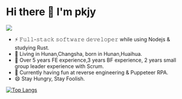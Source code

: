 # Hi there 👋 I'm pkjy
<p><img src="https://komarev.com/ghpvc/?username=pkjy&color=green"/></p>

- ⚡ 𝙵𝚞𝚕𝚕-𝚜𝚝𝚊𝚌𝚔 𝚜𝚘𝚏𝚝𝚠𝚊𝚛𝚎 𝚍𝚎𝚟𝚎𝚕𝚘𝚙𝚎𝚛 while using Nodejs & studying Rust.
- 🔭 Living in Hunan,Changsha, born in Hunan,Huaihua.
- 👯 Over 5 years FE experience,3 years BF experience, 2 years small group leader experience with Scrum.
- 🌱 Currently having fun at reverse engineering & Puppeteer RPA.
- 😄 Stay Hungry, Stay Foolish.

<!--
**pkjy/pkjy** is a ✨ _special_ ✨ repository because its `README.md` (this file) appears on your GitHub profile.

Here are some ideas to get you started:

- 🔭 I’m currently working on ...
- 🌱 I’m currently learning ...
- 👯 I’m looking to collaborate on ...
- 🤔 I’m looking for help with ...
- 💬 Ask me about ...
- 📫 How to reach me: ...
-->
[![Top Langs](https://github-readme-stats.vercel.app/api/top-langs/?username=pkjy&layout=compact)](https://github.com/anuraghazra/github-readme-stats)
